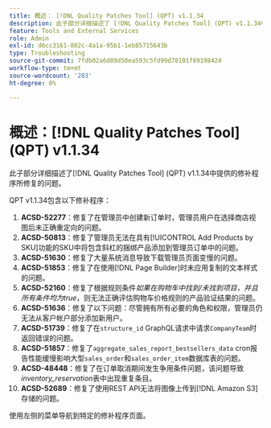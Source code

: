 ```yaml
---
title: 概述： [!DNL Quality Patches Tool] (QPT) v1.1.34
description: 此子部分详细描述了 [!DNL Quality Patches Tool] (QPT) v1.1.34中提供的修补程序所修复的问题。
feature: Tools and External Services
role: Admin
exl-id: d6cc3161-802c-4a1a-95b1-1eb85715643b
type: Troubleshooting
source-git-commit: 7fdb02a6d89d50ea593c5fd99d78101f89198424
workflow-type: tm+mt
source-wordcount: '283'
ht-degree: 0%

---
```


# 概述：[!DNL Quality Patches Tool] (QPT) v1.1.34

此子部分详细描述了[!DNL Quality Patches Tool] (QPT) v1.1.34中提供的修补程序所修复的问题。

QPT v1.1.34包含以下修补程序：

1. **ACSD-52277**：修复了在管理员中创建新订单时，管理员用户在选择商店视图后未正确重定向的问题。
1. **ACSD-50813**：修复了管理员无法在具有[!UICONTROL Add Products by SKU]功能的SKU中将包含斜杠的捆绑产品添加到管理员订单中的问题。
1. **ACSD-51630**：修复了大量系统消息导致下载管理员页面变慢的问题。
1. **ACSD-51853**：修复了在使用[!DNL Page Builder]时未应用复制的文本样式的问题。
1. **ACSD-52160**：修复了根据规则条件&#x200B;*如果在购物车中找到/未找到项目，并且所有条件均为true*，则无法正确评估购物车价格规则的产品验证结果的问题。
1. **ACSD-51636**：修复了以下问题：尽管拥有所有必要的角色和权限，管理员仍无法从客户帐户部分添加新用户。
1. **ACSD-51739**：修复了在`structure_id` GraphQL请求中请求`CompanyTeam`时返回错误的问题。
1. **ACSD-51857**：修复了`aggregate_sales_report_bestsellers_data` cron报告性能缓慢影响大型`sales_order`和`sales_order_item`数据库表的问题。
1. **ACSD-48448**：修复了在订单取消期间发生争用条件问题，该问题导致&#x200B;*inventory_reservation*&#x200B;表中出现重复条目。
1. **ACSD-52689**：修复了使用REST API无法将图像上传到[!DNL Amazon S3]存储的问题。

使用左侧的菜单导航到特定的修补程序页面。
